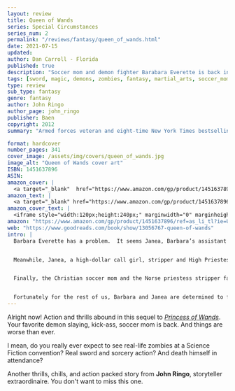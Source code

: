 ```yaml
---
layout: review
title: Queen of Wands
series: Special Circumstances
series_num: 2
permalink: "/reviews/fantasy/queen_of_wands.html"
date: 2021-07-15
updated: 
author: Dan Carroll - Florida
published: true
description: "Soccer mom and demon fighter Barabara Everette is back in this intricately interwoven monster noir thriller, the sequel to bestselling Princess of Wands by eight times New York Times best-seller, John Ringo."
tags: [sword, magic, demons, zombies, fantasy, martial_arts, soccer_mom, christian]
type: review
sub_type: fantasy
genre: fantasy
author: John Ringo
author_page: john_ringo
publisher: Baen
copyright: 2012
summary: "Armed forces veteran and eight-time New York Times bestselling author John Ringo delivers the sequel to contemporary urban fantasy thriller Princess of Wands. Demonic, possessed Stepford wives versus a soccer mom demon slayer – plus, a zombie fight at an SF convention."

format: hardcover
number_pages: 341
cover_image: /assets/img/covers/queen_of_wands.jpg
image_alt: "Queen of Wands cover art"
ISBN: 1451637896
ASIN: 
amazon_cover: |
  <a target="_blank"  href="https://www.amazon.com/gp/product/1451637896/ref=as_li_tl?ie=UTF8&camp=1789&creative=9325&creativeASIN=1451637896&linkCode=as2&tag=floridan21-20&linkId=7e5372a296ddaafe7b4ef5b085df73e2"><img border="0" src="//ws-na.amazon-adsystem.com/widgets/q?_encoding=UTF8&MarketPlace=US&ASIN=1451637896&ServiceVersion=20070822&ID=AsinImage&WS=1&Format=_SL250_&tag=floridan21-20" ></a>
amazon_text: |
  <a target="_blank" href="https://www.amazon.com/gp/product/1451637896/ref=as_li_tl?ie=UTF8&camp=1789&creative=9325&creativeASIN=1451637896&linkCode=as2&tag=floridan21-20&linkId=70a18a58e9f3ab67c7871dc5d74025a8">Queen of Wands (Special Circumstances)</a>
amazon_cover_text: |
  <iframe style="width:120px;height:240px;" marginwidth="0" marginheight="0" scrolling="no" frameborder="0" src="//ws-na.amazon-adsystem.com/widgets/q?ServiceVersion=20070822&OneJS=1&Operation=GetAdHtml&MarketPlace=US&source=ac&ref=tf_til&ad_type=product_link&tracking_id=floridan21-20&marketplace=amazon&amp;region=US&placement=1451637896&asins=1451637896&linkId=8583a49738d6f7d661dad28378258443&show_border=false&link_opens_in_new_window=false&price_color=333333&title_color=0066c0&bg_color=ffffff"></iframe>
amazon: "https://www.amazon.com/gp/product/1451637896/ref=as_li_tl?ie=UTF8&tag=floridan21-20&camp=1789&creative=9325&linkCode=as2&creativeASIN=1451637896&linkId=ebed99e84fbc14b33f26f53205b84cc9"
web: "https://www.goodreads.com/book/show/13056767-queen-of-wands"
intro: |
  Barbara Everette has a problem.  It seems Janea, Barbara’s assistant and The Foundation for Love and Universal Faith's best operative, has been thrown into a coma by some very nasty magic she’s stirred up. Barbara must track down the perpetrators and break the spell or Janea's soul will be forever lost on the astral plane. Oh, and if she can't break the spell, zombies will destroy all mankind. 


  Meanwhile, Janea, a high-dollar call girl, stripper and High Priestess of Freya when she isn’t fighting demons, must contend with a spiritual journey of her own.  It’s a journey into Janea’s acceptance of herself in all her dimensions (and what dimensions they are!). Where to locate one’s true inner essence? At a science fiction convention, of course. But when rescuers pursue Janea into her vision of a geeky alternate reality, we find this is one science fiction convention where the Guest of Honor could turn out to be Death Himself.


  Finally, the Christian soccer mom and the Norse priestess stripper face their greatest challenge ever when an ancient Old One rears Her ugly face, and the Mother of Darkness walks among us. Since this is one Mother who is quite immune to any conventional power, including nuclear weapons, it seems humanity’s only hope is God. The question being: Is God willing to save humanity?  


  Fortunately for the rest of us, Barbara and Janea are determined to fight to the last ounce of faith to find out.
---
```


Alright now! Action and thrills abound in this sequel to *[Princess of Wands](/reviews/fantasy/princess_of_wands)*. Your favorite demon slaying, kick-ass, soccer mom is back. And things are worse than ever.

I mean, do you really ever expect to see real-life zombies at a Science Fiction convention? Real sword and sorcery action? And death himself in attendance?

Another thrills, chills, and action packed story from **John Ringo**, storyteller extraordinaire. You don't want to miss this one.
